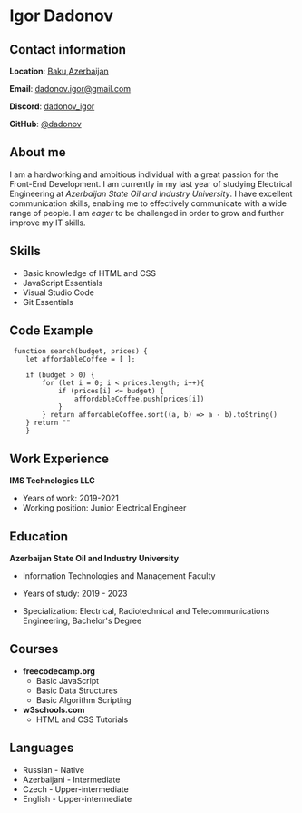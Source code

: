 # **Igor Dadonov**

## **Contact information**
**Location**: [Baku,Azerbaijan](https://en.wikipedia.org/wiki/Baku)


**Email**: dadonov.igor@gmail.com

**Discord**: [dadonov_igor](discordapp.com/users/dadonov.igor#1346)

**GitHub**: [@dadonov](https://github.com/dadonov)

## **About me**

I am a hardworking and ambitious individual with a great passion for the Front-End Development. I am currently in my last year of studying Electrical Engineering at _Azerbaijan State Oil and Industry University_. I have excellent communication skills, enabling me to effectively communicate with a wide range of people. I am _eager_ to be challenged in order to grow and further improve my IT skills.

## **Skills**
* Basic knowledge of HTML and CSS
* JavaScript Essentials
* Visual Studio Code
* Git Essentials

## **Code Example**
```
 function search(budget, prices) {
    let affordableCoffee = [ ];

    if (budget > 0) {
        for (let i = 0; i < prices.length; i++){
            if (prices[i] <= budget) {
                affordableCoffee.push(prices[i])
            }
        } return affordableCoffee.sort((a, b) => a - b).toString()
    } return ""
    }
```

## **Work Experience**
**IMS Technologies LLC**
+ Years of work: 2019-2021
+ Working position: Junior Electrical Engineer

## **Education**
**Azerbaijan State Oil and Industry University**
* Information Technologies and Management Faculty
* Years of study: 2019 - 2023

* Specialization: Electrical, Radiotechnical and Telecommunications Engineering, Bachelor's Degree


## **Courses**
* **freecodecamp.org**
    + Basic JavaScript
    + Basic Data Structures
    + Basic Algorithm Scripting
* **w3schools.com**
    + HTML and CSS Tutorials

## **Languages**
* Russian - Native
* Azerbaijani - Intermediate
* Czech - Upper-intermediate
* English - Upper-intermediate